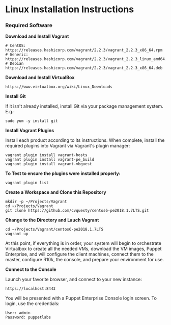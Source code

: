 # Linux Installation Instructions

### Required Software

**Download and Install Vagrant**

	# CentOS:
	https://releases.hashicorp.com/vagrant/2.2.3/vagrant_2.2.3_x86_64.rpm
	# Generic:
	https://releases.hashicorp.com/vagrant/2.2.3/vagrant_2.2.3_linux_amd64.zip
	# Debian
	https://releases.hashicorp.com/vagrant/2.2.3/vagrant_2.2.3_x86_64.deb

**Download and Install VirtualBox**

	https://www.virtualbox.org/wiki/Linux_Downloads

**Install Git**

If it isn't already installed, install Git via your package management system.  E.g.:

	sudo yum -y install git

**Install Vagrant Plugins**

Install each product according to its instructions.  When complete, install the required plugins into Vagrant via Vagrant's plugin manager:

	vagrant plugin install vagrant-hosts
	vagrant plugin install vagrant-pe_build
	vagrant plugin install vagrant-vbguest

**To Test to ensure the plugins were installed properly:**

	vagrant plugin list

**Create a Workspace and Clone this Repository**

	mkdir -p ~/Projects/Vagrant
	cd ~/Projects/Vagrant
	git clone https://github.com/cvquesty/centos6-pe2018.1.7LTS.git

**Change to the Directory and Lauch Vagrant**

	cd ~/Projects/Vagrant/centos6-pe2018.1.7LTS
	vagrant up

At this point, if everything is in order, your system will begin to orchestrate Virtualbox to create all the needed VMs, download the VM images, Puppet Enterprise, and will configure the client machines, connect them to the master, configure R10k, the console, and prepare your environment for use.

**Connect to the Console**

Launch your favorite browser, and connect to your new instance:

	https://localhost:8443

You will be presented with a Puppet Enterprise Console login screen.  To login, use the credentials:

	User: admin
	Password: puppetlabs
